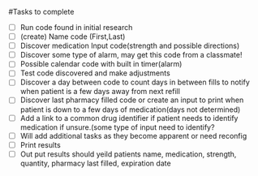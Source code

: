 
#Tasks to complete

- [ ] Run code found in initial research
- [ ] (create) Name code (First,Last)
- [ ] Discover medication Input code(strength and possible directions)
- [ ] Discover some type of alarm, may get this code from a classmate!
- [ ] Possible calendar code with built in timer(alarm)
- [ ] Test code discovered and make adjustments
- [ ] Discover a day between code to count days in between fills to notify when patient is a few days away from next refill 
- [ ] Discover last pharmacy filled code or create an input to print when patient is down to a few days of medication(days not determined)
- [ ] Add a link to a common drug identifier if patient needs to identify medication if unsure.(some type of input need to identify?
- [ ] Will add additional tasks as they become apparent or need reconfig
- [ ] Print results
- [ ] Out put results should yeild patients name, medication, strength, quantity, pharmacy last filled, expiration date

